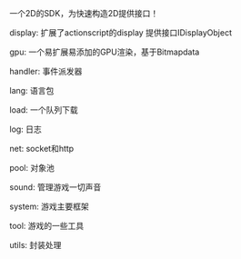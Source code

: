 一个2D的SDK，为快速构造2D提供接口！

display:	扩展了actionscript的display 提供接口IDisplayObject

gpu:		一个易扩展易添加的GPU渲染，基于Bitmapdata

handler:	事件派发器

lang:		语言包

load:		一个队列下载

log:		日志

net:		socket和http

pool:		对象池

sound:		管理游戏一切声音

system:		游戏主要框架

tool:		游戏的一些工具

utils:		封装处理



